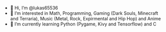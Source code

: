 - 👋 Hi, I’m @lukas65536
- 👀 I’m interested in Math, Programming, Gaming (Dark Souls, Minecraft and Terraria), Music (Metal, Rock, Expirmental and Hip Hop) and Anime
- 🌱 I’m currently learning Python (Pygame, Kivy and Tensorflow) and C

<!---
lukas65536/lukas65536 is a ✨ special ✨ repository because its `README.md` (this file) appears on your GitHub profile.
You can click the Preview link to take a look at your changes.
--->
